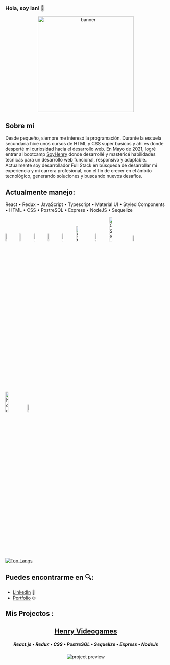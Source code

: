 ### Hola, soy Ian! 👋
<p align="center">
 <img height=300px src="https://user-images.githubusercontent.com/81378921/128432816-d73077f9-8614-4520-afa3-1f22a3985df8.gif" alt="banner" />
</p>

## Sobre mi
<p>Desde pequeño, siempre me interesó la programación. Durante la escuela secundaria hice unos cursos de HTML y CSS super basicos y ahi es donde desperté mi curiosidad hacia el desarrollo web. En Mayo de 2021, logré entrar al bootcamp <a href="https://www.soyhenry.com/">SoyHenry</a> donde desarrollé y mastericé habilidades tecnicas para un desarrollo web funcional, responsivo y adaptable. Actualmente soy desarrollador Full Stack en búsqueda de desarrollar mi experiencia y mi carrera profesional, con el fin de crecer en el ámbito tecnológico, generando soluciones y buscando nuevos desafíos. </p>
 
## Actualmente manejo:

<p>React • Redux • JavaScript • Typescript • Material UI •  Styled Components • HTML •  CSS • PostreSQL • Express • NodeJS • Sequelize </p>

<div diplay="flex">
<img width="8%" alt="React" src="https://user-images.githubusercontent.com/82492849/127186826-fa23931b-dca7-46db-b33d-4caf6afd984c.png">
<img width="8%" alt="Redux" src="https://user-images.githubusercontent.com/82492849/127186837-dd9080f1-f335-4c9e-a330-041332a4905a.png">
<img width="8%" alt="JavaScript" src="https://user-images.githubusercontent.com/82492849/127186839-fded5ee4-3581-419d-aeab-9b4883453980.png">
<img width="8%" alt="TypeScript" src="https://upload.wikimedia.org/wikipedia/commons/thumb/4/4c/Typescript_logo_2020.svg/1200px-Typescript_logo_2020.svg.png">
<img width="8%" alt="Material UI" src="https://user-images.githubusercontent.com/82492849/127186841-ff8cd6f5-fe7b-4430-a136-d80f4fa7cae7.png">
<img width="11%" alt="Styled Components" src="https://miro.medium.com/max/318/1*7jRD5QhgARucFKvRHFxpOg.png">
<img width="8%" alt="HTML" src="https://upload.wikimedia.org/wikipedia/commons/thumb/6/61/HTML5_logo_and_wordmark.svg/230px-HTML5_logo_and_wordmark.svg.png">
<img width="14%" alt="CSS" src="http://1000marcas.net/wp-content/uploads/2021/02/CSS-Logo.png">
<img width="7%" alt="postgreSQL" src="https://user-images.githubusercontent.com/82492849/127188901-1886ca46-c80f-4d3f-8f94-48c57f94369d.png">
<img width="13%" alt="Node Express" src="https://miro.medium.com/max/365/1*Jr3NFSKTfQWRUyjblBSKeg.png">
<img width="8%" alt="Sequelize" src="https://user-images.githubusercontent.com/82492849/127190950-c9023b24-1d27-4502-9c39-b84915a667ae.png">
</div>

[![Top Langs](https://github-readme-stats.vercel.app/api/top-langs/?username=IannRedzio)](https://github.com/anuraghazra/github-readme-stats)


## Puedes encontrarme en 🔍:
- [LinkedIn](https://www.linkedin.com/in/ian-redzio/) 💼
- [Portfolio](https://ianredzio-portfolio.vercel.app/) ⚙

##  Mis Projectos :
<h2 align="center"><a href="https://github.com/IannRedzio/PI-Videogames-FT14a"> Henry Videogames </a></h2>
<h5 align="center"> React.js • Redux • CSS • PostreSQL • Sequelize • Express • NodeJs</h5>

<p align="center">
  <img src="https://user-images.githubusercontent.com/81378921/131145650-f02a94fc-d4ad-4868-8d17-7a38162ed40d.gif" alt="project preview" />
</p>


<!--
**IannRedzio/IannRedzio** is a ✨ _special_ ✨ repository because its `README.md` (this file) appears on your GitHub profile.

Here are some ideas to get you started:

- 🔭 I’m currently working on ...
- 🌱 I’m currently learning ...
- 👯 I’m looking to collaborate on ...
- 🤔 I’m looking for help with ...
- 💬 Ask me about ...
- 📫 How to reach me: ...
- 😄 Pronouns: ...
- ⚡ Fun fact: ...
-->
